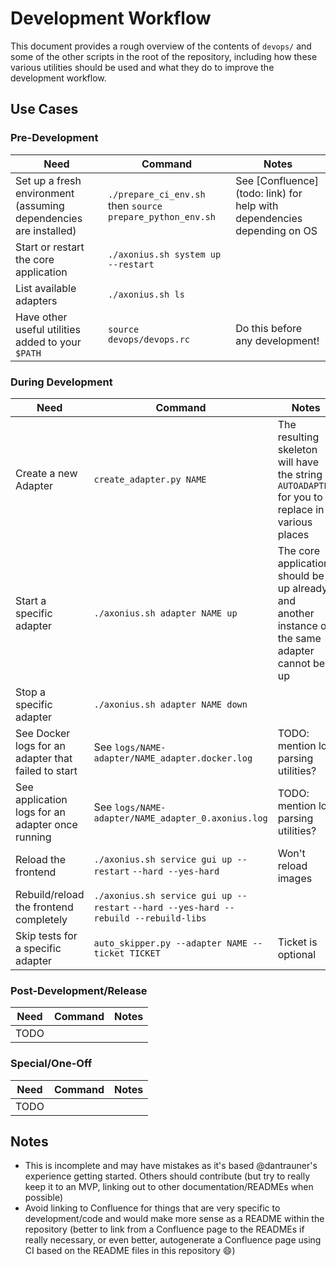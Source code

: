 # Development Workflow

This document provides a rough overview of the contents of `devops/` and some of the other scripts in the root of the repository, including how these various utilities should be used and what they do to improve the development workflow.

## Use Cases

### Pre-Development

| Need | Command | Notes |
| --- | --- | --- |
| Set up a fresh environment (assuming dependencies are installed) | `./prepare_ci_env.sh` then `source prepare_python_env.sh` | See [Confluence](todo: link) for help with dependencies depending on OS |
| Start or restart the core application | `./axonius.sh system up --restart` |  |
| List available adapters | `./axonius.sh ls` |  |
| Have other useful utilities added to your `$PATH` | `source devops/devops.rc` | Do this before any development! |



### During Development

| Need | Command | Notes |
| --- | --- | --- |
| Create a new Adapter | `create_adapter.py NAME` | The resulting skeleton will have the string `AUTOADAPTER` for you to replace in various places |
| Start a specific adapter | `./axonius.sh adapter NAME up` | The core application should be up already, and another instance of the same adapter cannot be up |
| Stop a specific adapter | `./axonius.sh adapter NAME down` |  |
| See Docker logs for an adapter that failed to start | See `logs/NAME-adapter/NAME_adapter.docker.log` | TODO: mention log parsing utilities? |
| See application logs for an adapter once running | See `logs/NAME-adapter/NAME_adapter_0.axonius.log` | TODO: mention log parsing utilities? |
| Reload the frontend | `./axonius.sh service gui up --restart` `--hard --yes-hard` | Won't reload images |
| Rebuild/reload the frontend completely | `./axonius.sh service gui up --restart` `--hard --yes-hard --rebuild --rebuild-libs` |  |
| Skip tests for a specific adapter | `auto_skipper.py --adapter NAME --ticket TICKET` | Ticket is optional |

### Post-Development/Release

| Need | Command | Notes |
| --- | --- | --- |
| TODO |  |  |

### Special/One-Off

| Need | Command | Notes |
| --- | --- | --- |
| TODO |  |  |

## Notes

- This is incomplete and may have mistakes as it's based @dantrauner's experience getting started. Others should contribute (but try to really keep it to an MVP, linking out to other documentation/READMEs when possible)
- Avoid linking to Confluence for things that are very specific to development/code and would make more sense as a README within the repository (better to link from a Confluence page to the READMEs if really necessary, or even better, autogenerate a Confluence page using CI based on the README files in this repository :smile:)
